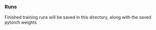 ### Runs

Finished training runs will be saved in this directory, along with the saved pytorch weights